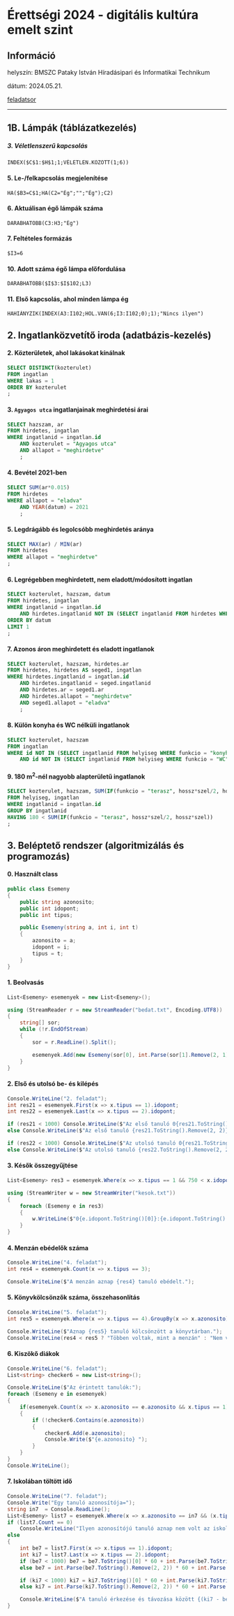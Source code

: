 # Érettségi 2024 - digitális kultúra emelt szint

## Információ
helyszín: BMSZC Pataky István Híradásipari és Informatikai Technikum

dátum: 2024.05.21.

[feladatsor](./e_digkult_24maj_fl.pdf)

---

## 1B. Lámpák (táblázatkezelés)

##### 3. Véletlenszerű kapcsolás
```excel
INDEX($C$1:$H$1;1;VÉLETLEN.KÖZÖTT(1;6))
```

#### 5. Le-/felkapcsolás megjelenítése
```excel
HA($B3=C$1;HA(C2="Ég";"";"Ég");C2)
```

#### 6. Aktuálisan égő lámpák száma
```excel
DARABHATÖBB(C3:H3;"Ég")
```

#### 7. Feltételes formázás
```excel
$I3=6
```

#### 10. Adott száma égő lámpa előfordulása
```excel
DARABHATÖBB($I$3:$I$102;L3)
```

#### 11. Első kapcsolás, ahol minden lámpa ég
```excel
HAHIÁNYZIK(INDEX(A3:I102;HOL.VAN(6;I3:I102;0);1);"Nincs ilyen")
```






## 2. Ingatlanközvetítő iroda (adatbázis-kezelés)

#### 2. Közterületek, ahol lakásokat kínálnak
```sql
SELECT DISTINCT(kozterulet)
FROM ingatlan
WHERE lakas = 1
ORDER BY kozterulet
;
```

#### 3. ```Agyagos utca``` ingatlanjainak meghirdetési árai
```sql
SELECT hazszam, ar
FROM hirdetes, ingatlan
WHERE ingatlanid = ingatlan.id
    AND kozterulet = "Agyagos utca" 
    AND allapot = "meghirdetve"
    ;
```

#### 4. Bevétel 2021-ben
```sql
SELECT SUM(ar*0.015)
FROM hirdetes
WHERE allapot = "eladva" 
    AND YEAR(datum) = 2021
    ;
```

#### 5. Legdrágább és legolcsóbb meghirdetés aránya
```sql
SELECT MAX(ar) / MIN(ar)
FROM hirdetes
WHERE allapot = "meghirdetve"
;
```

#### 6. Legrégebben meghirdetett, nem eladott/módosított ingatlan
```sql
SELECT kozterulet, hazszam, datum
FROM hirdetes, ingatlan
WHERE ingatlanid = ingatlan.id
    AND hirdetes.ingatlanid NOT IN (SELECT ingatlanid FROM hirdetes WHERE allapot != "meghirdetve")
ORDER BY datum
LIMIT 1
;
```

#### 7. Azonos áron meghirdetett és eladott ingatlanok
```sql
SELECT kozterulet, hazszam, hirdetes.ar
FROM hirdetes, hirdetes AS seged1, ingatlan
WHERE hirdetes.ingatlanid = ingatlan.id
    AND hirdetes.ingatlanid = seged.ingatlanid 
    AND hirdetes.ar = seged1.ar 
    AND hirdetes.allapot = "meghirdetve" 
    AND seged1.allapot = "eladva"
    ;
```

#### 8. Külön konyha és WC nélküli ingatlanok
```sql
SELECT kozterulet, hazszam
FROM ingatlan
WHERE id NOT IN (SELECT ingatlanid FROM helyiseg WHERE funkcio = "konyha")
    AND id NOT IN (SELECT ingatlanid FROM helyiseg WHERE funkcio = "WC");
```

#### 9. 180 m<sup>2</sup>-nél nagyobb alapterületű ingatlanok
```sql
SELECT kozterulet, hazszam, SUM(IF(funkcio = "terasz", hossz*szel/2, hossz*szel))
FROM helyiseg, ingatlan
WHERE ingatlanid = ingatlan.id
GROUP BY ingatlanid
HAVING 180 < SUM(IF(funkcio = "terasz", hossz*szel/2, hossz*szel))
;
```





## 3. Beléptető rendszer (algoritmizálás és programozás)

#### 0. Használt class
```cs
public class Esemeny
{
    public string azonosito;
    public int idopont;
    public int tipus;

    public Esemeny(string a, int i, int t)
    {
        azonosito = a;
        idopont = i;
        tipus = t;
    }
}
```
#### 1. Beolvasás 
```cs
List<Esemeny> esemenyek = new List<Esemeny>();

using (StreamReader r = new StreamReader("bedat.txt", Encoding.UTF8))
{
    string[] sor;
    while (!r.EndOfStream)
    {
        sor = r.ReadLine().Split();

        esemenyek.Add(new Esemeny(sor[0], int.Parse(sor[1].Remove(2, 1)), int.Parse(sor[2])));
    }
}
```
#### 2. Első és utolsó be- és kilépés
```cs
Console.WriteLine("2. feladat");
int res21 = esemenyek.First(x => x.tipus == 1).idopont;
int res22 = esemenyek.Last(x => x.tipus == 2).idopont;

if (res21 < 1000) Console.WriteLine($"Az első tanuló 0{res21.ToString()[0]}:{res21.ToString().Remove(0, 1)}-kor lépett be a főkapun.");
else Console.WriteLine($"Az első tanuló {res21.ToString().Remove(2, 2)}:{res21.ToString().Remove(0, 2)}-kor lépett be a főkapun.");

if (res22 < 1000) Console.WriteLine($"Az utolsó tanuló 0{res21.ToString()[0]}:{res21.ToString().Remove(0, 1)}-kor lépett ki a főkapun.");
else Console.WriteLine($"Az utolsó tanuló {res22.ToString().Remove(2, 2)}:{res22.ToString().Remove(0, 2)}-kor lépett ki a főkapun.");
```
#### 3. Késők összegyűjtése
```cs
List<Esemeny> res3 = esemenyek.Where(x => x.tipus == 1 && 750 < x.idopont && x.idopont <= 815).ToList();

using (StreamWriter w = new StreamWriter("kesok.txt"))
{
    foreach (Esemeny e in res3)
    {
        w.WriteLine($"0{e.idopont.ToString()[0]}:{e.idopont.ToString().Remove(0, 1)} {e.azonosito}");
    }
}
```
#### 4. Menzán ebédelők száma
```cs
Console.WriteLine("4. feladat");
int res4 = esemenyek.Count(x => x.tipus == 3);

Console.WriteLine($"A menzán aznap {res4} tanuló ebédelt.");
```
#### 5. Könyvkölcsönzők száma, összehasonlítás
```cs
Console.WriteLine("5. feladat");
int res5 = esemenyek.Where(x => x.tipus == 4).GroupBy(x => x.azonosito).Count();

Console.WriteLine($"Aznap {res5} tanuló kölcsönzött a könyvtárban.");
Console.WriteLine(res4 < res5 ? "Többen voltak, mint a menzán" : "Nem voltak többen, mint a menzán.");
```
#### 6. Kiszökő diákok
```cs
Console.WriteLine("6. feladat");
List<string> checker6 = new List<string>();

Console.WriteLine($"Az érintett tanulók:");
foreach (Esemeny e in esemenyek)
{
    if(esemenyek.Count(x => x.azonosito == e.azonosito && x.tipus == 1) > esemenyek.Count(x => x.azonosito == e.azonosito && x.tipus == 2))
    {
        if (!checker6.Contains(e.azonosito))
        {
            checker6.Add(e.azonosito);
            Console.Write($"{e.azonosito} ");
        }
    }
}
Console.WriteLine();
```
#### 7. Iskolában töltött idő
```cs
Console.WriteLine("7. feladat");
Console.Write("Egy tanuló azonosítója=");
string in7  = Console.ReadLine();
List<Esemeny> list7 = esemenyek.Where(x => x.azonosito == in7 && (x.tipus == 1 || x.tipus == 2)).ToList();
if (list7.Count == 0)
    Console.WriteLine("Ilyen azonosítójú tanuló aznap nem volt az iskolában.");
else
{
    int be7 = list7.First(x => x.tipus == 1).idopont;
    int ki7 = list7.Last(x => x.tipus == 2).idopont;
    if (be7 < 1000) be7 = be7.ToString()[0] * 60 + int.Parse(be7.ToString().Remove(0, 1));
    else be7 = int.Parse(be7.ToString().Remove(2, 2)) * 60 + int.Parse(be7.ToString().Remove(0, 2));

    if (ki7 < 1000) ki7 = ki7.ToString()[0] * 60 + int.Parse(ki7.ToString().Remove(0, 1));
    else ki7 = int.Parse(ki7.ToString().Remove(2, 2)) * 60 + int.Parse(ki7.ToString().Remove(0, 2));

    Console.WriteLine($"A tanuló érkezése és távozása között {(ki7 - be7) / 60} óra {(ki7 - be7) % 60} perc telt el.");
}
```